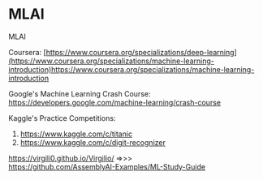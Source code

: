 # MLAI
MLAI

Coursera: [https://www.coursera.org/specializations/deep-learning](https://www.coursera.org/specializations/machine-learning-introduction)https://www.coursera.org/specializations/machine-learning-introduction

Google's Machine Learning Crash Course: https://developers.google.com/machine-learning/crash-course

Kaggle's Practice Competitions: 
1. https://www.kaggle.com/c/titanic
2. https://www.kaggle.com/c/digit-recognizer

https://virgili0.github.io/Virgilio/   =>>>   
https://github.com/AssemblyAI-Examples/ML-Study-Guide
